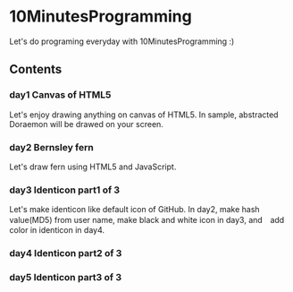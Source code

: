 # 10MinutesProgramming
Let's do programing everyday with 10MinutesProgramming :)
## Contents
### day1 Canvas of HTML5
Let's enjoy drawing anything on canvas of HTML5.
In sample, abstracted Doraemon will be drawed on your screen.

### day2 Bernsley fern
Let's draw fern using HTML5 and JavaScript.

### day3 Identicon part1 of 3
Let's make identicon like default icon of GitHub.
In day2, make hash value(MD5) from user name, make black and white icon in day3, and　add color in identicon in day4.

### day4 Identicon part2 of 3


### day5 Identicon part3 of 3

